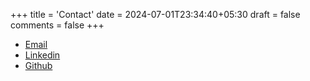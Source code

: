 +++
title = 'Contact'
date = 2024-07-01T23:34:40+05:30
draft = false
comments = false
+++

- [Email](mailto:rajuljha49@gmail.com)
- [Linkedin](https://linkedin.com/in/rajuljha)
- [Github](https://github.com/rajuljha)